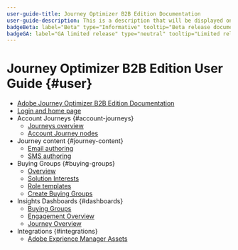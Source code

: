 ```yaml
---
user-guide-title: Journey Optimizer B2B Edition Documentation
user-guide-description: This is a description that will be displayed on the landing page.
badgeBeta: label="Beta" type="Informative" tooltip="Beta release documentation"
badgeGA: label="GA limited release" type="neutral" tooltip="Limited release GA"
---
```


# Journey Optimizer B2B Edition User Guide {#user}

+ [Adobe Journey Optimizer B2B Edition Documentation](guide-overview.md)
+ [Login and home page](home-page.md)
+ Account Journeys {#account-journeys}
    + [Journeys overview](./journeys/journey-overview.md)
    + [Account Journey nodes](./journeys/journey-nodes.md)
+ Journey content {#journey-content}
    + [Email authoring](./content/email-authoring.md)
    + [SMS authoring](./content/sms-authoring.md)
+ Buying Groups {#buying-groups}
    + [Overview](./buying-groups/buying-groups-overview.md)
    + [Solution Interests](./buying-groups/solution-interests.md)
    + [Role templates](./buying-groups/buying-groups-role-templates.md)
    + [Create Buying Groups](./buying-groups/buying-groups-create.md)
+ Insights Dashboards {#dashboards}
    + [Buying Groups](./dashboards/buying-groups-dashboard.md)
    + [Engagement Overview](./dashboards/engagement-dashboard.md)
    + [Journey Overview](./dashboards/journeys-dashboard.md)
+ Integrations {#integrations}
    + [Adobe Exprience Manager Assets](./integrations/experience-manager-assets-integration.md)
